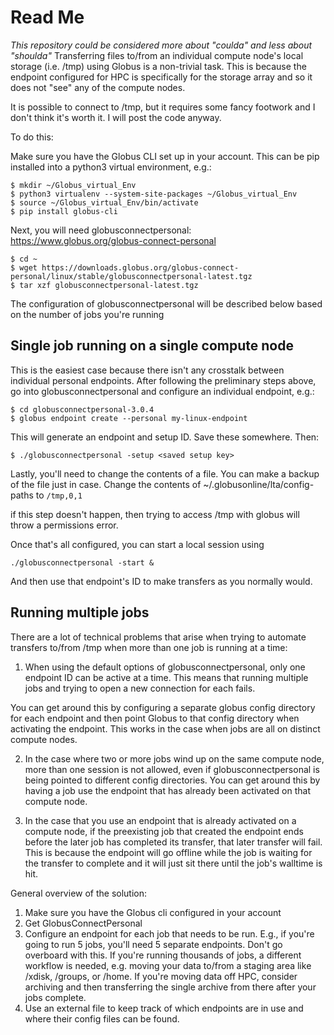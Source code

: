 # Read Me
_This repository could be considered more about "coulda" and less about "shoulda"_
Transferring files to/from an individual compute node's local storage (i.e. /tmp) using Globus is a non-trivial task. This is because the endpoint configured for HPC is specifically for the storage array and so it does not "see" any of the compute nodes. 

It is possible to connect to /tmp, but it requires some fancy footwork and I don't think it's worth it. I will post the code anyway. 

To do this:

Make sure you have the Globus CLI set up in your account. This can be pip installed into a python3 virtual environment, e.g.:
```
$ mkdir ~/Globus_virtual_Env
$ python3 virtualenv --system-site-packages ~/Globus_virtual_Env
$ source ~/Globus_virtual_Env/bin/activate
$ pip install globus-cli
```
Next, you will need globusconnectpersonal: https://www.globus.org/globus-connect-personal
```
$ cd ~
$ wget https://downloads.globus.org/globus-connect-personal/linux/stable/globusconnectpersonal-latest.tgz
$ tar xzf globusconnectpersonal-latest.tgz
```

The configuration of globusconnectpersonal will be described below based on the number of jobs you're running


## Single job running on a single compute node
This is the easiest case because there isn't any crosstalk between individual personal endpoints. After following the preliminary steps above, go into globusconnectpersonal and configure an individual endpoint, e.g.:
```
$ cd globusconnectpersonal-3.0.4
$ globus endpoint create --personal my-linux-endpoint
```
This will generate an endpoint and setup ID. Save these somewhere. Then:
```
$ ./globusconnectpersonal -setup <saved setup key>
```
Lastly, you'll need to change the contents of a file. You can make a backup of the file just in case. Change the contents of ~/.globusonline/lta/config-paths to ```/tmp,0,1```

if this step doesn't happen, then trying to access /tmp with globus will throw a permissions error.

Once that's all configured, you can start a local session using 
```
./globusconnectpersonal -start &
```
And then use that endpoint's ID to make transfers as you normally would. 


## Running multiple jobs
There are a lot of technical problems that arise when trying to automate transfers to/from /tmp when more than one job is running at a time:

1. When using the default options of globusconnectpersonal, only one endpoint ID can be active at a time. This means that running multiple jobs and trying to open a new connection for each fails.

You can get around this by configuring a separate globus config directory for each endpoint and then point Globus to that config directory when activating the endpoint. This works in the case when jobs are all on distinct compute nodes.

2. In the case where two or more jobs wind up on the same compute node, more than one session is not allowed, even if globusconnectpersonal is being pointed to different config directories. You can get around this by having a job use the endpoint that has already been activated on that compute node.

3. In the case that you use an endpoint that is already activated on a compute node, if the preexisting job that created the endpoint ends before the later job has completed its transfer, that later transfer will fail. This is because the endpoint will go offline while the job is waiting for the transfer to complete and it will just sit there until the job's walltime is hit. 

General overview of the solution:

1. Make sure you have the Globus cli configured in your account
2. Get GlobusConnectPersonal
3. Configure an endpoint for each job that needs to be run. E.g., if you're going to run 5 jobs, you'll need 5 separate endpoints. Don't go overboard with this. If you're running thousands of jobs, a different workflow is needed, e.g. moving your data to/from a staging area like /xdisk, /groups, or /home. If you're moving data off HPC, consider archiving and then transferring the single archive from there after your jobs complete.
3. Use an external file to keep track of which endpoints are in use and where their config files can be found. 

